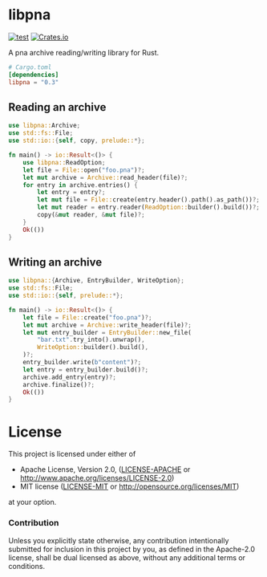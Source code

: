 # libpna
[![test](https://github.com/ChanTsune/Portable-Network-Archive/actions/workflows/test.yml/badge.svg)](https://github.com/ChanTsune/Portable-Network-Archive/actions/workflows/test.yml)
[![Crates.io][crates-badge]][crates-url]

[crates-badge]: https://img.shields.io/crates/v/libpna.svg
[crates-url]: https://crates.io/crates/libpna

A pna archive reading/writing library for Rust.

```toml
# Cargo.toml
[dependencies]
libpna = "0.3"
```

## Reading an archive

```rust
use libpna::Archive;
use std::fs::File;
use std::io::{self, copy, prelude::*};

fn main() -> io::Result<()> {
    use libpna::ReadOption;
    let file = File::open("foo.pna")?;
    let mut archive = Archive::read_header(file)?;
    for entry in archive.entries() {
        let entry = entry?;
        let mut file = File::create(entry.header().path().as_path())?;
        let mut reader = entry.reader(ReadOption::builder().build())?;
        copy(&mut reader, &mut file)?;
    }
    Ok(())
}
```

## Writing an archive

```rust
use libpna::{Archive, EntryBuilder, WriteOption};
use std::fs::File;
use std::io::{self, prelude::*};

fn main() -> io::Result<()> {
    let file = File::create("foo.pna")?;
    let mut archive = Archive::write_header(file)?;
    let mut entry_builder = EntryBuilder::new_file(
        "bar.txt".try_into().unwrap(),
        WriteOption::builder().build(),
    )?;
    entry_builder.write(b"content")?;
    let entry = entry_builder.build()?;
    archive.add_entry(entry)?;
    archive.finalize()?;
    Ok(())
}
```

# License

This project is licensed under either of

* Apache License, Version 2.0, ([LICENSE-APACHE](../LICENSE-APACHE) or
  http://www.apache.org/licenses/LICENSE-2.0)
* MIT license ([LICENSE-MIT](../LICENSE-MIT) or
  http://opensource.org/licenses/MIT)

at your option.

### Contribution

Unless you explicitly state otherwise, any contribution intentionally submitted
for inclusion in this project by you, as defined in the Apache-2.0 license,
shall be dual licensed as above, without any additional terms or conditions.
